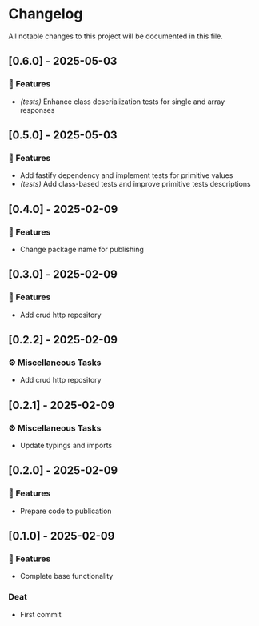 # Changelog

All notable changes to this project will be documented in this file.

## [0.6.0] - 2025-05-03

### 🚀 Features

- *(tests)* Enhance class deserialization tests for single and array responses

## [0.5.0] - 2025-05-03

### 🚀 Features

- Add fastify dependency and implement tests for primitive values
- *(tests)* Add class-based tests and improve primitive tests descriptions

## [0.4.0] - 2025-02-09

### 🚀 Features

- Change package name for publishing

## [0.3.0] - 2025-02-09

### 🚀 Features

- Add crud http repository

## [0.2.2] - 2025-02-09

### ⚙️ Miscellaneous Tasks

- Add crud http repository

## [0.2.1] - 2025-02-09

### ⚙️ Miscellaneous Tasks

- Update typings and imports

## [0.2.0] - 2025-02-09

### 🚀 Features

- Prepare code to publication

## [0.1.0] - 2025-02-09

### 🚀 Features

- Complete base functionality

### Deat

- First commit

